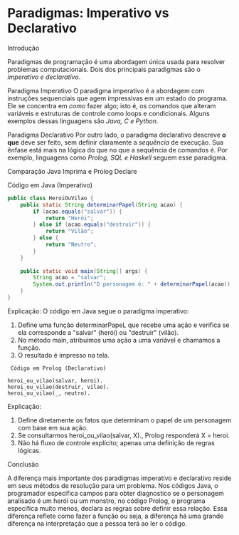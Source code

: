 # Paradigmas: Imperativo vs Declarativo


Introdução

Paradigmas de programação é uma abordagem única usada para resolver problemas computacionais. Dois dos principais paradigmas são o *imperativo  e declarativo*.

 Paradigma Imperativo
O paradigma imperativo é a abordagem com instruções sequenciais que agem impressivas em um estado do programa. Ele se concentra em *como* fazer algo; isto é, os comandos que alteram variáveis e estruturas de controle como loops e condicionais. Alguns exemplos dessas linguagens são *Java, C e Python*.

 Paradigma Declarativo
Por outro lado, o paradigma declarativo descreve **o que** deve ser feito, sem definir claramente a *sequência* de execução. Sua ênfase está mais na lógica do que no que a sequência de comandos é. Por exemplo, linguagens como *Prolog, SQL e Haskell* seguem esse paradigma.


Comparação Java Imprima e Prolog Declare

 

 Código em Java (Imperativo)
```java
public class HeroiOuVilao {
    public static String determinarPapel(String acao) {
        if (acao.equals("salvar")) {
            return "Herói";
        } else if (acao.equals("destruir")) {
            return "Vilão";
        } else {
            return "Neutro";
        }
    }
    
    public static void main(String[] args) {
        String acao = "salvar";
        System.out.println("O personagem é: " + determinarPapel(acao));
    }
}
```
 Explicação:
O código em Java segue o paradigma imperativo:
1. Define uma função determinarPapeL que recebe uma ação e verifica se ela corresponde a "salvar" (herói) ou "destruir" (vilão).
2. No método main, atribuímos uma ação a uma variável e chamamos a função.
3. O resultado é impresso na tela.
````
 Código em Prolog (Declarativo)

heroi_ou_vilao(salvar, heroi).
heroi_ou_vilao(destruir, vilao).
heroi_ou_vilao(_, neutro).
````

 Explicação:
1. Define diretamente os fatos que determinam o papel de um personagem com base em sua ação.
2. Se consultarmos heroi_ou_vilao(salvar, X)., Prolog responderá X = heroi.
3. Não há fluxo de controle explícito; apenas uma definição de regras lógicas.

 Conclusão

A diferença mais importante dos paradigmas imperativo e declarativo reside em seus métodos de resolução para um problema. Nos códigos Java, o programador especifica campos para obter diagnostico se o personagem analisado é um herói ou um monstro, no código Prolog, o programa especifica muito menos, declara as regras sobre definir essa relação. Essa diferença reflete como fazer a função ou seja, a diferença há uma grande diferença na interpretação que a pessoa terá ao ler o código.